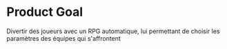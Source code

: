 # Product Goal

Divertir des joueurs avec un RPG automatique, lui permettant de choisir les paramètres des équipes qui s'affrontent